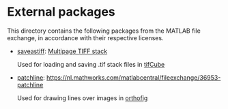 # External packages

This directory contains the following packages from the MATLAB file exchange, in accordance with their respective licenses.

* [saveastiff](saveastiff): [Multipage TIFF stack](https://nl.mathworks.com/matlabcentral/fileexchange/35684-multipage-tiff-stack)

  Used for loading and saving .tif stack files in [tifCube](../cube/tifCube.m)

* [patchline](patchline): https://nl.mathworks.com/matlabcentral/fileexchange/36953-patchline

  Used for drawing lines over images in [orthofig](../figure/orthofig.m)

  